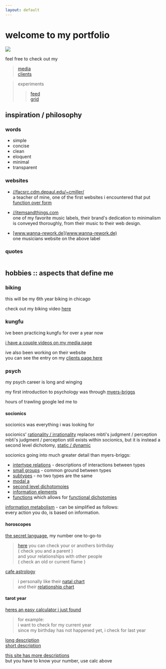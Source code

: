 ```yaml
---
layout: default
---
```

# welcome to my portfolio

<img class="wommyImg" src="https://d33wubrfki0l68.cloudfront.net/d01513d8a29841c9482b13c1ffb0fe781afcecbf/789b7/img/wommym.jpg">

feel free to check out my

> [media](/media)  
[clients](/clients)

> experiments  
>> [feed](/feed)  
[grid](/grid)

## inspiration / philosophy

### words

- simple
- concise
- clean
- eloquent
- minimal
- transparent

### websites

- [//facsrc.cdm.depaul.edu/~cmiller/](//facsrc.cdm.depaul.edu/~cmiller)  
a teacher of mine, one of the first websites i encountered that put [function over form](https://ims21.net/web_form_function.htm)

- [//itemsandthings.com](//itemsandthings.com)  
one of my favorite music labels, their brand's dedication to minimalism is conveyed thoroughly, from their music to their web design.

- [www.wanna-rework.de](www.wanna-rework.de)  
one musicians website on the above label

### quotes

<a href="https://www.reddit.com/r/terencemckenna/comments/32rp8t/a_quote_that_really_grabbed_me_from_terences/">
	<img src="//i.imgur.com/0MAncfi.png" alt="">
</a>

## hobbies :: aspects that define me

### biking

this will be my 6th year biking in chicago

check out my biking video [here](/media#create_a_fresh_path)

### kungfu

ive been practicing kungfu for over a year now

[i have a couple videos on my media page](/media#kungfu)

ive also been working on their website  
you can see the entry on my [clients page here](/clients#kungfu)

### psych

my psych career is long and winging

my first introduction to psychology was through [myers-briggs](https://en.wikipedia.org/wiki/Myers–Briggs_Type_Indicator)

hours of trawling google led me to 

#### socionics

socionics was everything i was looking for

socionics' [rationality / irrationality](https://www.wikisocion.org/en/index.php?title=Rationality_and_irrationality#Typical_characteristics) replaces mbti's judgment / perception  
mbti's judgment / perception still exists within socionics, but it is instead a second level dichotomy, [static / dynamic](https://www.wikisocion.org/en/index.php?title=Static_and_dynamic#Typical_characteristics)


socionics going into much greater detail than myers-briggs:

- [intertype relations](https://www.wikisocion.org/en/index.php?title=Intertype_relations) - descriptions of interactions between types
- [small groups](https://www.wikisocion.org/en/index.php?title=Small_groups) - common ground between types
- [subtypes](https://www.wikisocion.org/en/index.php?title=Subtypes) - no two types are the same
- [modal a](https://www.wikisocion.org/en/index.php?title=Model_A)
- [second level dichotomoies](https://www.wikisocion.org/en/index.php?title=Reinin_dichotomies)
- [information elements](https://www.wikisocion.org/en/index.php?title=Information_elements)
- [functions](https://www.wikisocion.org/en/index.php?title=Functions) which allows for [functional dichotomies](https://www.wikisocion.org/en/index.php?title=Function_dichotomies)
	

[information metabolism](https://www.wikisocion.org/en/index.php?title=Information_Metabolism) - can be simplified as follows:  
every action you do, is based on information.

#### horoscopes

[the secret language](https://www.thesecretlanguage.com/today/), my number one to-go-to

> [here](https://sln.me/app/) you can check your or anothers birthday  
( check you and a parent )  
and your relationships with other people  
( check an old or current flame )

[cafe astrology](https://astro.cafeastrology.com)

> i personally like their [natal chart](https://astro.cafeastrology.com/cgi-bin/astro/natal)  
and their [relationship chart](https://astro.cafeastrology.com/cgi-bin/astro/comp2f)

#### tarot year

[heres an easy calculator i just found](https://www.tarotschool.com/Calculator.html)

> for example:  
i want to check for my current year  
since my birthday has not happened yet, i check for last year

[long description](http://accessnewage.com/articles/Tarot/LotTar2.HTM)  
[short description](https://www.cosmictarot.co.uk/discover-your-tarot-year-card/)

[this site has more descriptions](http://thetarotroom.com/tarot-growth-cards/)  
but you have to know your number, use calc above

